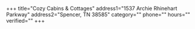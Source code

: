 +++
title="Cozy Cabins & Cottages"
address1="1537 Archie Rhinehart Parkway"
address2="Spencer, TN  38585"
category=""
phone=""
hours=""
verified=""
+++
